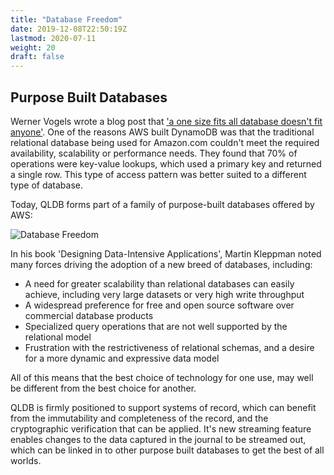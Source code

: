```yaml
---
title: "Database Freedom"
date: 2019-12-08T22:50:19Z
lastmod: 2020-07-11
weight: 20
draft: false
---
```


## Purpose Built Databases

Werner Vogels wrote a blog post that ['a one size fits all database doesn't fit anyone'](https://www.allthingsdistributed.com/2018/06/purpose-built-databases-in-aws.html). One of the reasons AWS built DynamoDB was that the traditional relational database being used for Amazon.com couldn't meet the required availability, scalability or performance needs. They found that 70% of operations were key-value lookups, which used a primary key and returned a single row. This type of access pattern was better suited to a different type of database.

Today, QLDB forms part of a family of purpose-built databases offered by AWS:

![Database Freedom](/images/DatabaseFreedom.svg)

In his book 'Designing Data-Intensive Applications', Martin Kleppman noted many forces driving the adoption of a new breed of databases, including:

* A need for greater scalability than relational databases can easily achieve, including very large datasets or very high write throughput
* A widespread preference for free and open source software over commercial database products
* Specialized query operations that are not well supported by the relational model
* Frustration with the restrictiveness of relational schemas, and a desire for a more dynamic and expressive data model

All of this means that the best choice of technology for one use, may well be different from the best choice for another. 

QLDB is firmly positioned to support systems of record, which can benefit from the immutability and completeness of the record, and the cryptographic verification that can be applied. It's new streaming feature enables changes to the data captured in the journal to be streamed out, which can be linked in to other purpose built databases to get the best of all worlds.